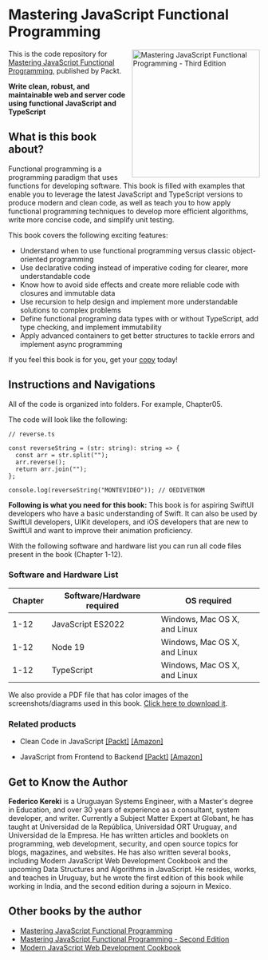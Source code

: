 # Mastering JavaScript Functional Programming

<a href="https://www.packtpub.com/product/mastering-javascript-functional-programming-third-edition/9781804610138"><img src="https://content.packt.com/B19301/cover_image_small.jpg" alt="Mastering JavaScript Functional Programming - Third Edition" height="256px" align="right"></a>

This is the code repository for [Mastering JavaScript Functional Programming](https://www.packtpub.com/product/mastering-javascript-functional-programming-third-edition/9781804610138), published by Packt.

**Write clean, robust, and maintainable web and server code using functional JavaScript and TypeScript**

## What is this book about?
Functional programming is a programming paradigm that uses functions for developing software. This book is filled with examples that enable you to leverage the latest JavaScript and TypeScript versions to produce modern and clean code, as well as teach you to how apply functional programming techniques to develop more efficient algorithms, write more concise code, and simplify unit testing.

This book covers the following exciting features:
* Understand when to use functional programming versus classic object-oriented programming
* Use declarative coding instead of imperative coding for clearer, more understandable code
* Know how to avoid side effects and create more reliable code with closures and immutable data
* Use recursion to help design and implement more understandable solutions to complex problems
* Define functional programing data types with or without TypeScript, add type checking, and implement immutability
* Apply advanced containers to get better structures to tackle errors and implement async programming

If you feel this book is for you, get your [copy](https://arcus-www.amazon.com/Mastering-JavaScript-Functional-Programming-maintainable/dp/1804610135/ref=tmm_pap_swatch_0?_encoding=UTF8&qid=1680719600&sr=8-3) today!


## Instructions and Navigations
All of the code is organized into folders. For example, Chapter05.

The code will look like the following:
```
// reverse.ts

const reverseString = (str: string): string => {
  const arr = str.split("");
  arr.reverse();
  return arr.join("");
};

console.log(reverseString("MONTEVIDEO")); // OEDIVETNOM

```

**Following is what you need for this book:**
This book is for aspiring SwiftUI developers who have a basic understanding of Swift. It can also be used by SwiftUI developers, UIKit developers, and iOS developers that are new to SwiftUI and want to improve their animation proficiency.

With the following software and hardware list you can run all code files present in the book (Chapter 1-12).

### Software and Hardware List
| Chapter | Software/Hardware required | OS required |
| -------- | ------------------------------------ | ----------------------------------- |
| 1-12 | JavaScript ES2022 | Windows, Mac OS X, and Linux |
| 1-12 | Node 19 | Windows, Mac OS X, and Linux |
| 1-12 | TypeScript | Windows, Mac OS X, and Linux |


We also provide a PDF file that has color images of the screenshots/diagrams used in this book. [Click here to download it](https://packt.link/UsFuE).


### Related products
* Clean Code in JavaScript [[Packt]](https://www.packtpub.com/product/clean-code-in-javascript/9781789957648) [[Amazon]](https://www.amazon.com/Clean-Code-JavaScript-reliable-maintainable/dp/1789957648)

* JavaScript from Frontend to Backend [[Packt]](https://www.packtpub.com/product/javascript-from-frontend-to-backend/9781801070317) [[Amazon]](https://www.amazon.com/JavaScript-Frontend-Backend-Learn-development/dp/1801070318)


## Get to Know the Author

**Federico Kereki** 
is a Uruguayan Systems Engineer, with a Master's degree in Education, and over 30 years of experience as a consultant, system developer, and writer. Currently a Subject Matter Expert at Globant, he has taught at Universidad de la República, Universidad ORT Uruguay, and Universidad de la Empresa. He has written articles and booklets on programming, web development, security, and open source topics for blogs, magazines, and websites. He has also written several books, including Modern JavaScript Web Development Cookbook and the upcoming Data Structures and Algorithms in JavaScript. He resides, works, and teaches in Uruguay, but he wrote the first edition of this book while working in India, and the second edition during a sojourn in Mexico.

## Other books by the author
* [Mastering JavaScript Functional Programming](https://www.packtpub.com/product/mastering-javascript-functional-programming/9781787287440)
* [Mastering JavaScript Functional Programming - Second Edition](https://www.packtpub.com/product/mastering-javascript-functional-programming-second-edition/9781839213069)
* [Modern JavaScript Web Development Cookbook](https://www.packtpub.com/product/modern-javascript-web-development-cookbook/9781788992749)
